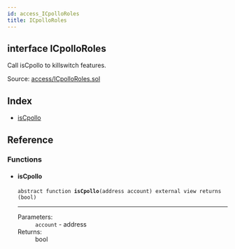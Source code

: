 ```yaml
---
id: access_ICpolloRoles
title: ICpolloRoles
---
```


<div class="contract-doc"><div class="contract"><h2 class="contract-header"><span class="contract-kind">interface</span> ICpolloRoles</h2><p class="description">Call isCpollo to killswitch features.</p><div class="source">Source: <a href="https://github.com/Cpollo/Ethereum/blob/v0.0.1/contracts/access/ICpolloRoles.sol" target="_blank">access/ICpolloRoles.sol</a></div></div><div class="index"><h2>Index</h2><ul><li><a href="access_ICpolloRoles.html#isCpollo">isCpollo</a></li></ul></div><div class="reference"><h2>Reference</h2><div class="functions"><h3>Functions</h3><ul><li><div class="item function"><span id="isCpollo" class="anchor-marker"></span><h4 class="name">isCpollo</h4><div class="body"><code class="signature"><span>abstract </span>function <strong>isCpollo</strong><span>(address account) </span><span>external </span><span>view </span><span>returns  (bool) </span></code><hr/><dl><dt><span class="label-parameters">Parameters:</span></dt><dd><div><code>account</code> - address</div></dd><dt><span class="label-return">Returns:</span></dt><dd>bool</dd></dl></div></div></li></ul></div></div></div>
